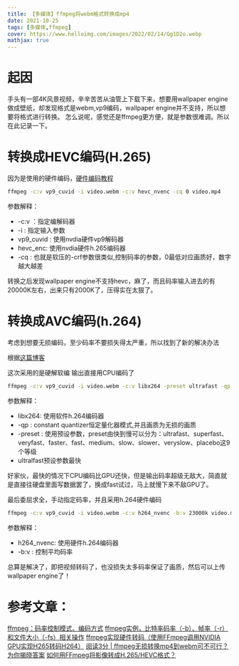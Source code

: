 ```yaml
---
title: 【多媒体】ffmpeg将webm格式转换成mp4
date: 2021-10-25
tags: [多媒体,ffmpeg]
cover: https://www.helloimg.com/images/2022/02/14/Gg1D2o.webp
mathjax: true
---
```


# 起因
手头有一部4K风景视频，辛辛苦苦从油管上下载下来，想要用wallpaper engine做成壁纸，却发现格式是webm,vp9编码，wallpaper engine并不支持，所以想要将格式进行转换。
怎么说呢，感觉还是ffmpeg更方便，就是参数很难调。所以在此记录一下。


# 转换成HEVC编码(H.265)
因为是使用的硬件编码，[硬件编码教程](https://www.jianshu.com/p/1d645b9d26d5)

```bash
ffmpeg -c:v vp9_cuvid -i video.webm -c:v hevc_nvenc -cq 0 video.mp4
```

参数解释：

+  -c:v ：指定编解码器
+ -i : 指定输入参数
+ vp9_cuvid : 使用nvdia硬件vp9解码器
+ hevc_enc:   使用nvdia硬件h.265编码器
+ -cq : 也就是软压的-crf参数很类似,控制码率的参数，0最低对应画质好，数字越大越差

转换之后发现wallpaper engine不支持hevc，麻了，而且码率输入进去的有20000K左右，出来只有2000K了，压得实在太狠了。

# 转换成AVC编码(h.264)
考虑到想要无损编码，至少码率不要损失得太严重，所以找到了新的解决办法

根据[这篇博客](https://blog.csdn.net/ETalien_/article/details/102931065)

这次采用的是硬解软编
输出直接用CPU编码了

```bash
ffmpeg -c:v vp9_cuvid -i video.webm -c:v libx264 -preset ultrafast -qp 0 video.mp4
```
参数解释：

+ libx264:   使用软件h.264编码器
+ -qp : constant quantizer恒定量化器模式,并且画质为无损的画质
+ -preset : 使用预设参数，preset由快到慢可以分为：ultrafast、superfast、veryfast、faster、fast、medium、slow、slower、veryslow、placebo这9个等级
+ ultralfast预设参数最快 

好家伙，最快的情况下CPU编码比GPU还快，但是输出码率超级无敌大，简直就是直接往硬盘里面写数据罢了，换成fast试过，马上就慢下来不敌GPU了。

最后委屈求全，手动指定码率，并且采用h.264硬件编码

```bash
ffmpeg -c:v vp9_cuvid -i video.webm -c:v h264_nvenc -b:v 23000k video.mp4
```
参数解释：

+ h264_nvenc:   使用硬件h.264编码器
+ -b:v : 控制平均码率

总算是解决了，即把视频转码了，也没损失太多码率保证了画质，然后可以上传wallpaper engine了！

# 参考文章：
[ffmpeg：码率控制模式、编码方式](https://blog.csdn.net/ETalien_/article/details/102931065) 
[ffmpeg实例，比特率码率（-b）、帧率（-r）和文件大小（-fs）相关操作](https://blog.csdn.net/yu540135101/article/details/84346146)
[ffmpeg实现硬件转码（使用FFmpeg调用NVIDIA GPU实现H265转码H264）](https://blog.csdn.net/qq_22633333/article/details/107701301)
[阅读3分 | ffmpeg无损转换mp4到webm可不可行？为你揭晓答案](https://cloud.tencent.com/developer/article/1641894)
[如何用FFmpeg将影像转成H.265/HEVC格式？](https://magiclen.org/ffmpeg-h265/)
